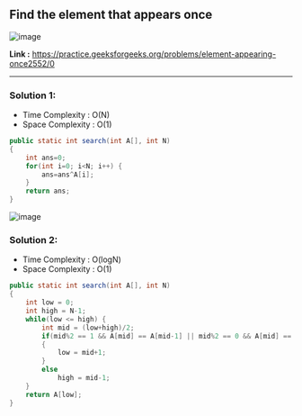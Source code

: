 ## Find the element that appears once

![image](https://user-images.githubusercontent.com/23376002/225358598-0eb7fa72-4db5-4993-ad05-1c5b3b22bee4.png)

**Link :** https://practice.geeksforgeeks.org/problems/element-appearing-once2552/0

-------------------------------------------------------------------------------------------------------------------------------------------------------

### Solution 1: 

- Time Complexity : O(N)
- Space Complexity : O(1)


```java
public static int search(int A[], int N)
{
    int ans=0;
    for(int i=0; i<N; i++) {
        ans=ans^A[i];
    }
    return ans;
}

```

![image](https://user-images.githubusercontent.com/23376002/227722330-86e8990c-b5fc-4430-b42b-e08fe5ea2579.png)



### Solution 2: 

- Time Complexity : O(logN)
- Space Complexity : O(1)


```java
public static int search(int A[], int N)
{
    int low = 0;
    int high = N-1;
    while(low <= high) {
        int mid = (low+high)/2;
        if(mid%2 == 1 && A[mid] == A[mid-1] || mid%2 == 0 && A[mid] == A[mid+1]) 
        {
            low = mid+1;
        }
        else
            high = mid-1;
    }
    return A[low];
}

```


